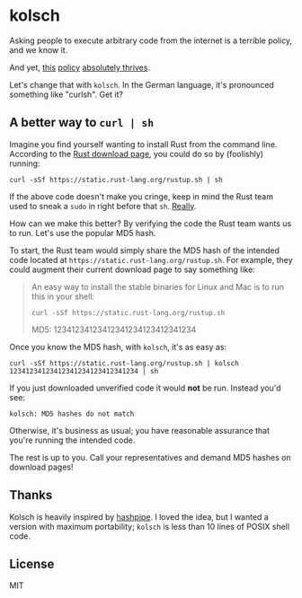 # kolsch

Asking people to execute arbitrary code from the internet is a terrible policy, and we know it. 

And yet, [this][1] [policy][2] [absolutely thrives][3]. 

Let's change that with `kolsch`. In the German language, it's pronounced something like "curlsh". Get it?

## A better way to `curl | sh`

Imagine you find yourself wanting to install Rust from the command line. 
According to the [Rust download page][2], you could do so by (foolishly) running:

```
curl -sSf https://static.rust-lang.org/rustup.sh | sh
```

If the above code doesn't make you cringe, keep in mind the Rust team used to sneak a `sudo` in right before that `sh`.
[Really][4].

How can we make this better? By verifying the code the Rust team wants us to run. Let's use the popular MD5 hash.

To start, the Rust team would simply share the MD5 hash of the intended code located at `https://static.rust-lang.org/rustup.sh`. For example, they could augment their current download page to say something like:

> An easy way to install the stable binaries for Linux and Mac is to run this in your shell:
>
> `curl -sSf https://static.rust-lang.org/rustup.sh`
>
> MD5: 12341234123412341234123412341234

Once you know the MD5 hash, with `kolsch`, it's as easy as:

```
curl -sSf https://static.rust-lang.org/rustup.sh | kolsch 12341234123412341234123412341234 | sh
```

If you just downloaded unverified code it would __not__ be run. Instead you'd see:

```
kolsch: MD5 hashes do not match
```

Otherwise, it's business as usual; you have reasonable assurance that you're running the intended code.

The rest is up to you. Call your representatives and demand MD5 hashes on download pages!

## Thanks

Kolsch is heavily inspired by [hashpipe](https://github.com/jbenet/hashpipe).
I loved the idea, but I wanted a version with maximum portability; `kolsch` is less than 10 lines of POSIX shell code.

## License

MIT

[1]: https://get.docker.com
[2]: https://www.rust-lang.org/en-US/downloads.html
[3]: https://curlpipesh.tumblr.com/
[4]: https://curlpipesh.tumblr.com/post/119016719120/rust-sudo-because-what-could-go-wrong-huge
